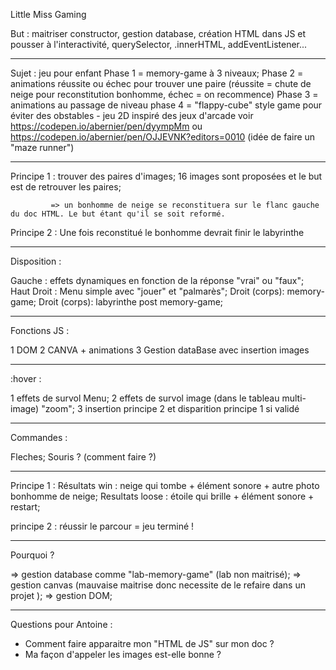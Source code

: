 Little Miss Gaming 

But : maitriser constructor, gestion database, création HTML dans JS et pousser à l'interactivité, querySelector, .innerHTML, addEventListener...

--------

Sujet : jeu pour enfant
Phase 1 = memory-game à 3 niveaux;
Phase 2 = animations réussite ou échec pour trouver une paire (réussite = chute de neige pour reconstitution bonhomme, échec = on recommence)
Phase 3 = animations au passage de niveau
phase 4 = "flappy-cube" style game pour éviter des obstables - jeu 2D inspiré des jeux d'arcade voir https://codepen.io/abernier/pen/dyympMm ou https://codepen.io/abernier/pen/OJJEVNK?editors=0010 (idée de faire un "maze runner")

--------

Principe 1 : trouver des paires d'images;
             16 images sont proposées et le but est de retrouver les paires;

             => un bonhomme de neige se reconstituera sur le flanc gauche du doc HTML. Le but étant qu'il se soit reformé.

Principe 2 : Une fois reconstitué le bonhomme devrait finir le labyrinthe 
     
--------
           
Disposition :

Gauche : effets dynamiques en fonction de la réponse "vrai" ou "faux";
Haut Droit : Menu simple avec "jouer" et "palmarès";
Droit (corps): memory-game;
Droit (corps): labyrinthe post memory-game;

--------

Fonctions JS :

1 DOM
2 CANVA + animations
3 Gestion dataBase avec insertion images


--------

:hover :

1 effets de survol Menu;
2 effets de survol image (dans le tableau multi-image) "zoom";
3 insertion principe 2 et disparition principe 1 si validé

--------

Commandes :

Fleches;
Souris ? (comment faire ?)

--------

Principe 1 :
Résultats win : neige qui tombe + élément sonore + autre photo bonhomme de neige;
Resultats loose : étoile qui brille + élément sonore + restart;

principe 2 : réussir le parcour = jeu terminé !


--------

Pourquoi ?

=> gestion database comme "lab-memory-game" (lab non maitrisé);
=> gestion canvas (mauvaise maitrise donc necessite de le refaire dans un projet );
=> gestion DOM;


--------

Questions pour Antoine :

- Comment faire apparaitre mon "HTML de JS" sur mon doc ?
- Ma façon d'appeler les images est-elle bonne ?






